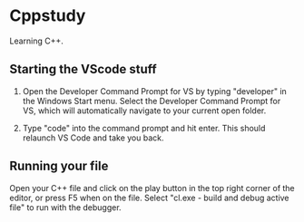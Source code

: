 # Cppstudy

Learning C++.

## Starting the VScode stuff

1. Open the Developer Command Prompt for VS by typing "developer" in the Windows Start menu. Select the Developer Command Prompt for VS, which will automatically navigate to your current open folder.

2. Type "code" into the command prompt and hit enter. This should relaunch VS Code and take you back.

## Running your file

Open your C++ file and click on the play button in the top right corner of the editor, or press F5 when on the file. Select "cl.exe - build and debug active file" to run with the debugger.
